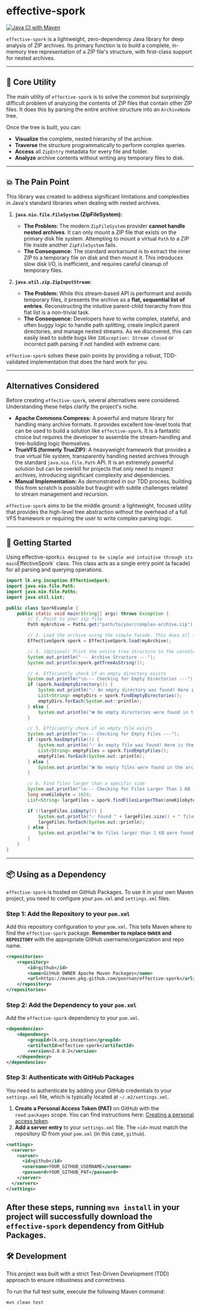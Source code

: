 # effective-spork

[](https://www.google.com/search?q=https://github.com/user/effective-spork)
[](https://opensource.org/licenses/MIT)
[](https://www.google.com/search?q=https://search.maven.org/artifact/com.example/zip-tree-builder)

[![Java CI with Maven](https://github.com/poornan/effective-spork/actions/workflows/maven.yml/badge.svg)](https://github.com/poornan/effective-spork/actions/workflows/maven.yml)

`effective-spork` is a lightweight, zero-dependency Java library for deep analysis of ZIP archives. Its primary function is to build a complete, in-memory tree representation of a ZIP file's structure, with first-class support for nested archives.

-----

## 🎯 Core Utility

The main utility of `effective-spork` is to solve the common but surprisingly difficult problem of analyzing the contents of ZIP files that contain other ZIP files. It does this by parsing the entire archive structure into an `ArchiveNode` tree.

Once the tree is built, you can:

  * **Visualize** the complete, nested hierarchy of the archive.
  * **Traverse** the structure programmatically to perform complex queries.
  * **Access** all `ZipEntry` metadata for every file and folder.
  * **Analyze** archive contents without writing any temporary files to disk.

-----

## 💥 The Pain Point

This library was created to address significant limitations and complexities in Java's standard libraries when dealing with nested archives.

1.  **`java.nio.file.FileSystem` (ZipFileSystem):**

      * **The Problem:** The modern `ZipFileSystem` provider **cannot handle nested archives**. It can only mount a ZIP file that exists on the primary disk file system. Attempting to mount a virtual `Path` to a ZIP file inside another `ZipFileSystem` fails.
      * **The Consequence:** The standard workaround is to extract the inner ZIP to a temporary file on disk and then mount it. This introduces slow disk I/O, is inefficient, and requires careful cleanup of temporary files.

2.  **`java.util.zip.ZipInputStream`:**

      * **The Problem:** While this stream-based API is performant and avoids temporary files, it presents the archive as a **flat, sequential list of entries**. Reconstructing the intuitive parent-child hierarchy from this flat list is a non-trivial task.
      * **The Consequence:** Developers have to write complex, stateful, and often buggy logic to handle path splitting, create implicit parent directories, and manage nested streams. As we discovered, this can easily lead to subtle bugs like `IOException: Stream closed` or incorrect path parsing if not handled with extreme care.

`effective-spork` solves these pain points by providing a robust, TDD-validated implementation that does the hard work for you.

-----

## Alternatives Considered

Before creating `effective-spork`, several alternatives were considered. Understanding these helps clarify the project's niche.

  * **Apache Commons Compress:** A powerful and mature library for handling many archive formats. It provides excellent low-level tools that can be used to build a solution like `effective-spork`. It is a fantastic choice but requires the developer to assemble the stream-handling and tree-building logic themselves.
  * **TrueVFS (formerly TrueZIP):** A heavyweight framework that provides a true virtual file system, transparently handling nested archives through the standard `java.nio.file.Path` API. It is an extremely powerful solution but can be overkill for projects that only need to inspect archives, introducing significant complexity and dependencies.
  * **Manual Implementation:** As demonstrated in our TDD process, building this from scratch is possible but fraught with subtle challenges related to stream management and recursion.

`effective-spork` aims to be the middle ground: a lightweight, focused utility that provides the high-level tree abstraction without the overhead of a full VFS framework or requiring the user to write complex parsing logic.

-----

## 🚀 Getting Started

Using effective-spork` is designed to be simple and intuitive through its main `EffectiveSpork` class. This class acts as a single entry point (a facade) for all parsing and querying operations.

```java
import lk.org.inception.EffectiveSpork;
import java.nio.file.Path;
import java.nio.file.Paths;
import java.util.List;

public class SporkExample {
    public static void main(String[] args) throws Exception {
        // 1. Point to your zip file
        Path myArchive = Paths.get("path/to/your/complex-archive.zip");

        // 2. Load the archive using the simple facade. This does all the parsing.
        EffectiveSpork spork = EffectiveSpork.load(myArchive);

        // 3. (Optional) Print the entire tree structure to the console
        System.out.println("--- Archive Structure ---");
        System.out.println(spork.getTreeAsString());

        // 4. Efficiently check if an empty directory exists
        System.out.println("\n--- Checking for Empty Directories ---");
        if (spork.hasEmptyDirectory()) {
            System.out.println("✅ An empty directory was found! Here is the full list:");
            List<String> emptyDirs = spork.findEmptyDirectories();
            emptyDirs.forEach(System.out::println);
        } else {
            System.out.println("❌ No empty directories were found in the archive.");
        }

        // 5. Efficiently check if an empty file exists
        System.out.println("\n--- Checking for Empty Files ---");
        if (spork.hasEmptyFile()) {
            System.out.println("✅ An empty file was found! Here is the full list:");
            List<String> emptyFiles = spork.findEmptyFiles();
            emptyFiles.forEach(System.out::println);
        } else {
            System.out.println("❌ No empty files were found in the archive.");
        }

        // 6. Find files larger than a specific size
        System.out.println("\n--- Checking for Files Larger Than 1 KB ---");
        long oneKilobyte = 1024;
        List<String> largeFiles = spork.findFilesLargerThan(oneKilobyte);

        if (!largeFiles.isEmpty()) {
            System.out.println("✅ Found " + largeFiles.size() + " file(s) larger than 1 KB:");
            largeFiles.forEach(System.out::println);
        } else {
            System.out.println("❌ No files larger than 1 KB were found.");
        }
    }
}
```
-----

## 📦 Using as a Dependency

`effective-spork` is hosted on GitHub Packages. To use it in your own Maven project, you need to configure your `pom.xml` and `settings.xml` files.

### Step 1: Add the Repository to your `pom.xml`

Add this repository configuration to your `pom.xml`. This tells Maven where to find the `effective-spork` package. **Remember to replace `OWNER` and `REPOSITORY`** with the appropriate GitHub username/organization and repo name.

```xml
<repositories>
    <repository>
        <id>github</id>
        <name>GitHub OWNER Apache Maven Packages</name>
        <url>https://maven.pkg.github.com/poornan/effective-spork</url>
    </repository>
</repositories>
```

### Step 2: Add the Dependency to your `pom.xml`

Add the `effective-spork` dependency to your `pom.xml`.

```xml
<dependencies>
    <dependency>
        <groupId>lk.org.inception</groupId>
        <artifactId>effective-spork</artifactId>
        <version>2.0.0.2</version>
    </dependency>
</dependencies>
```

### Step 3: Authenticate with GitHub Packages

You need to authenticate by adding your GitHub credentials to your `settings.xml` file, which is typically located at `~/.m2/settings.xml`.

1.  **Create a Personal Access Token (PAT)** on GitHub with the `read:packages` scope. You can find instructions here: [Creating a personal access token](https://www.google.com/search?q=https://docs.github.com/en/authentication/keeping-your-account-and-data-secure/managing-your-personal-access-tokens%23creating-a-personal-access-token-classic).
2.  **Add a server entry** to your `settings.xml` file. The `<id>` must match the repository ID from your `pom.xml` (in this case, `github`).

<!-- end list -->

```xml
<settings>
  <servers>
    <server>
      <id>github</id>
      <username>YOUR_GITHUB_USERNAME</username>
      <password>YOUR_GITHUB_PAT</password>
    </server>
  </servers>
</settings>
```

After these steps, running `mvn install` in your project will successfully download the `effective-spork` dependency from GitHub Packages.
-----

## 🛠️ Development

This project was built with a strict Test-Driven Development (TDD) approach to ensure robustness and correctness.

To run the full test suite, execute the following Maven command:

```bash
mvn clean test
```
